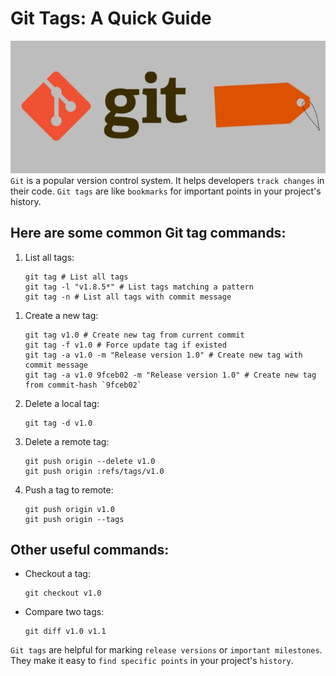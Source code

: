 # Git Tags: A Quick Guide


![Git Tag a quick guide](git-tag-banner.webp "Git Tag a quick guide")
`Git` is a popular version control system. It helps developers `track changes` in their code. `Git tags` are like `bookmarks` for important points in your project's history.

## Here are some common Git tag commands:
1. List all tags:
   ```
   git tag # List all tags
   git tag -l "v1.8.5*" # List tags matching a pattern
   git tag -n # List all tags with commit message
   ```
   
<!--more-->

1. Create a new tag:
   ```
   git tag v1.0 # Create new tag from current commit
   git tag -f v1.0 # Force update tag if existed
   git tag -a v1.0 -m "Release version 1.0" # Create new tag with commit message
   git tag -a v1.0 9fceb02 -m "Release version 1.0" # Create new tag from commit-hash `9fceb02`
   ```



1. Delete a local tag:
   ```
   git tag -d v1.0
   ```

1. Delete a remote tag:
   ```
   git push origin --delete v1.0
   git push origin :refs/tags/v1.0
   ```

1. Push a tag to remote:
   ```
   git push origin v1.0
   git push origin --tags
   
   ```

## Other useful commands:
- Checkout a tag: 
  ```
  git checkout v1.0
  ```
- Compare two tags: 
  ```
  git diff v1.0 v1.1
  ```

`Git tags` are helpful for marking `release versions` or `important milestones`. They make it easy to `find specific points` in your project's `history`.
